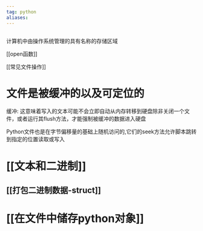 ```yaml
---
tag: python
aliases:
---
```


```toc
```

计算机中由操作系统管理的具有名称的存储区域

[[open函数]]






[[常见文件操作]]


# 文件是被缓冲的以及可定位的

缓冲:  这意味着写入的文本可能不会立即自动从内存转移到硬盘除非关闭一个文件，或者运行其flush方法，才能强制被缓冲的数据进入硬盘

 Python文件也是在字节偏移量的基础上随机访问的,它们的seek方法允许脚本跳转到指定的位置读取或写入


# [[文本和二进制]]
## [[打包二进制数据-struct]]
# [[在文件中储存python对象]]





 